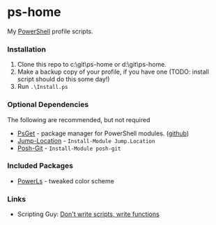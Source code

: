 # ps-home #

My [PowerShell](https://technet.microsoft.com/en-us/library/bb978526.aspx) profile scripts.


### Installation ###

1. Clone this repo to c:\git\ps-home or d:\git\ps-home.
2. Make a backup copy of your profile, if you have one (TODO: install script should do this some day!)
3. Run `.\Install.ps` 


### Optional Dependencies ###

The following are recommended, but not required

* [PsGet](http://psget.net/) - package manager for PowerShell modules.  ([github](https://github.com/psget/psget/))
* [Jump-Location](https://github.com/tkellogg/Jump-Location) - `Install-Module Jump.Location`
* [Posh-Git](https://github.com/dahlbyk/posh-git) - `Install-Module posh-git`


### Included Packages ###

* [PowerLs](https://github.com/jrjurman/powerls) - tweaked color scheme


### Links ###

* Scripting Guy: [Don't write scripts, write functions](http://blogs.technet.com/b/heyscriptingguy/archive/2011/06/26/don-t-write-scripts-write-powershell-functions.aspx)

